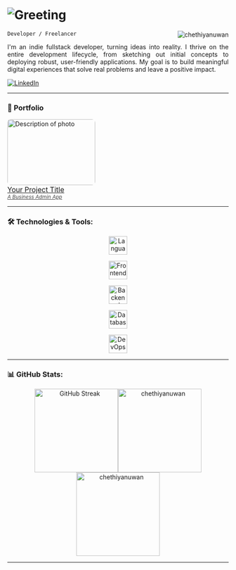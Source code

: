 # <img src="https://readme-typing-svg.demolab.com?font=Teko&weight=600&size=40&pause=2000&color=7900F7&vCenter=true&width=435&lines=Hi+There+%F0%9F%99%8C;I'm+Chethiya+Nuwan%F0%9F%A4%A0" alt="Greeting"/>

<code>Developer / Freelancer</code>
<img src="https://komarev.com/ghpvc/?username=chethiyanuwan&label=Profile%20views&color=0e75b6&style=flat" alt="chethiyanuwan" align="right" />

<p align="justify">
I'm an indie fullstack developer, turning ideas into reality. I thrive on the entire development lifecycle, from sketching out initial concepts to deploying robust, user-friendly applications. My goal is to build meaningful digital experiences that solve real problems and leave a positive impact.
</p>

<p align="left">
    <a href="https://www.linkedin.com/in/chethiyahitihamu/" target="_blank"><img src="https://img.shields.io/badge/LinkedIn-0e75b6?style=for-the-badge&logo=linkedin" alt="LinkedIn" /></a>
</p>
   
---

### 💼 Portfolio

<p align="left" style="display:flex; flex-wrap:wrap; gap:20px">
    <a href="https://asenterprise.site" target="_blank" style="width:200px; display:grid">
        <img src="your-photo-url.jpg" alt="Description of photo" style="width:100%; height:150px; border-radius:8px; object-fit:cover;"/>
        <span style="font-style:bold;font-size:medium">Your Project Title</span>
        <span style="font-style:italic;font-size:smaller;opacity:0.8">A Business Admin App</span>
    </a>
</p>

---

### 🛠️ Technologies & Tools:

<p>
    <p align="center"><img height="42" src="https://go-skill-icons.vercel.app/api/icons?theme=dark&i=c,cpp,cs,java,py,bash" alt="Languages"/></p>
    <p align="center"><img height="42" src="https://go-skill-icons.vercel.app/api/icons?theme=dark&i=html,css,js,ts,angular,react,next,redux,tailwind,php,bootstrap,flutter,reactnative" alt="Frontend"/></p>
    <p align="center"><img height="42" src="https://go-skill-icons.vercel.app/api/icons?theme=dark&i=bun,nodejs,spring,net,hono,express,prisma,mongoose" alt="Backend"/><p/>
    <p align="center"><img height="42" src="https://go-skill-icons.vercel.app/api/icons?theme=dark&i=oracle,mysql,postgresql,sqlserver,mongodb" alt="Database"/><p/>
    <p align="center"><img height="42" src="https://go-skill-icons.vercel.app/api/icons?theme=dark&i=docker,aws,azure,heroku,supabase,firebase,git,bitbucket" alt="DevOps"/><p/>
</p>

---


### 📊 GitHub Stats:

<p align="center" style="display:flex; justify-content:center; flex-wrap:wrap">
    <img height="190px" src="https://streak-stats.demolab.com?user=ChethiyaNuwan&theme=gruvbox&hide_border=true" alt="GitHub Streak" /><br/>
    <img height="190px" src="https://github-readme-stats.vercel.app/api?username=chethiyanuwan&show_icons=true&locale=en&theme=gruvbox&hide_border=true" alt="chethiyanuwan" />
    <img height="190px" src="https://github-readme-stats.vercel.app/api/top-langs?username=chethiyanuwan&show_icons=true&locale=en&layout=compact&theme=gruvbox&hide_border=true" alt="chethiyanuwan" />
</p>

---


<!-- <details>
<summary><h3>👨‍💻 My Coding Journey<h3></summary>
</details> -->
